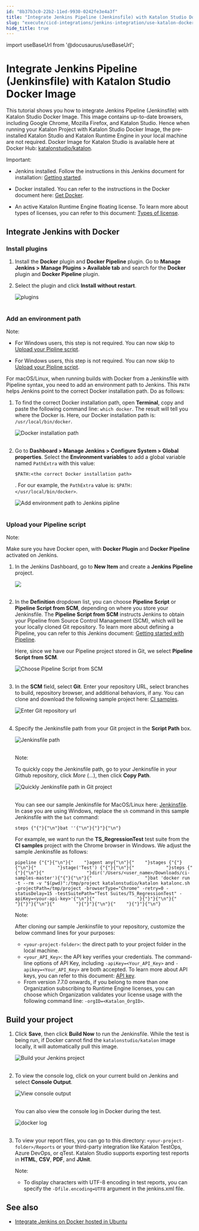 ```yaml
---
id: "8b37b3c0-22b2-11ed-9930-0242fe3e4a3f"
title: "Integrate Jenkins Pipeline (Jenkinsfile) with Katalon Studio Docker Image"
slug: "execute/cicd-integrations/jenkins-integration/use-katalon-docker-image-for-jenkins-integration/integrate-jenkins-pipeline-jenkinsfile-with-katalon-studio-docker-image"
hide_title: true
---
```

import useBaseUrl from '@docusaurus/useBaseUrl';


# <a id="id" class="anchor_top_offset"/><a id="ariaid-title1" class="anchor_top_offset"/>Integrate Jenkins Pipeline (Jenkinsfile) with Katalon Studio Docker Image

<p xmlns="http://www.w3.org/1999/xhtml" className="p">This tutorial shows you how to integrate Jenkins Pipeline   (Jenkinsfile) with Katalon Studio Docker Image. This image contains   up-to-date browsers, including Google Chrome, Mozilla Firefox, and   Katalon Studio. Hence when running your Katalon Project with   Katalon Studio Docker Image, the pre-installed Katalon Studio and   Katalon Runtime Engine in your local machine are not required.   Docker Image for Katalon Studio is available here at Docker Hub: <a className="xref j-external-link" href="https://hub.docker.com/r/katalonstudio/katalon/" target="_blank">katalonstudio/katalon</a>.</p> 
<div xmlns="http://www.w3.org/1999/xhtml" className="note important note_important"><span className="note__title">Important:</span> 
  <ul className="ul"><li className="li"><p className="p">Jenkins installed. Follow the instructions in
        this Jenkins document for installation: <a className="xref j-external-link" href="https://www.jenkins.io/doc/book/installing/" target="_blank">Getting
          started</a>. </p></li><li className="li"><p className="p">Docker installed. You can refer to the instructions
        in the Docker document here: <a className="xref j-external-link" href="https://docs.docker.com/get-docker/" target="_blank">Get Docker</a>. </p></li><li className="li"><p className="p">An
        active Katalon Runtime Engine floating license. To learn more about
        types of licenses, you can refer to this document: <a className="xref" href="/docs/administer/katalon-studio-enterprise-and-katalon-runtime-engine-license/license-overview">Types
          of license</a>.</p></li></ul>
</div>
    

## <a id="id_1" class="anchor_top_offset"/>Integrate Jenkins with Docker

    
          

### <a id="id_2" class="anchor_top_offset"/>Install plugins

<ol xmlns="http://www.w3.org/1999/xhtml" className="ol"><li className="li">Install the <strong className="ph b">Docker</strong> plugin and <strong className="ph b">Docker Pipeline</strong> plugin. Go to <strong className="ph b">Manage Jenkins &gt; Manage Plugins &gt; Available tab</strong> and search for the <strong className="ph b">Docker</strong> plugin and <strong className="ph b">Docker Pipeline</strong> plugin.</li><li className="li">     <p className="p">Select the plugin and click <strong className="ph b">Install without restart</strong>.</p>     <p className="p"> <img className="image" src={useBaseUrl("https://github.com/katalon-studio/docs-images/raw/master/katalon-studio/docs/jenkins-docker/plugins.png")} alt="plugins" /><br /><br />     </p></li></ol> 

### <a id="concept-6421" class="anchor_top_offset"/>Add an environment path

<div xmlns="http://www.w3.org/1999/xhtml" className="note note note_note"><span className="note__title">Note:</span> <ul className="ul"><li className="li"> For Windows users, this step is not required. You can now skip to <a className="xref j-external-link" href="https://docs.katalon.com/katalon-studio/docs/jenkins-pipeline-docker.html#upload-your-pipeline-script" target="_blank"><span className="ph">Upload your Pipline script</span></a>. </li></ul><ul className="ul"><li className="li"><p className="p">For Windows users, this step is not required. You can now skip to <a className="xref j-external-link" href="https://docs.katalon.com/katalon-studio/docs/jenkins-pipeline-docker.html#upload-your-pipeline-script" target="_blank"><span className="ph">Upload your Pipline script</span></a>.</p></li></ul></div>
<p xmlns="http://www.w3.org/1999/xhtml" className="p">For macOS/Linux, when running builds with Docker from a Jenkinsfile with Pipeline syntax, you need to add an environment path to Jenkins. This <code className="ph codeph">PATH</code> helps Jenkins point to the correct Docker installation path. Do as follows:</p> 
<ol xmlns="http://www.w3.org/1999/xhtml" className="ol"><li className="li"><p className="p">To find the correct Docker installation path, open <strong className="ph b">Terminal</strong>, copy and paste the following command line: <code className="ph codeph">which docker</code>. The result will tell you where the Docker is. Here, our Docker installation path is: <code className="ph codeph">/usr/local/bin/docker</code>.</p><p className="p"><img className="image" src={useBaseUrl("https://github.com/katalon-studio/docs-images/raw/master/katalon-studio/docs/jenkins-plugin-windows/KS-JENKINS-Docker-installation-path-2.png")} alt="Docker installation path" /><br /><br /></p></li><li className="li"><div className="p">Go to <strong className="ph b">Dashboard &gt; Manage Jenkins &gt; Configure System &gt; Global properties</strong>. Select the <strong className="ph b">Environment variables</strong> to add a global variable named <code className="ph codeph">PathExtra</code> with this value: <pre className="pre codeblock"><code>$PATH:&lt;the correct Docker installation path&gt;</code></pre>. For our example, the <code className="ph codeph">PathExtra</code> value is: <code className="ph codeph">$PATH:&lt;/usr/local/bin/docker&gt;</code>.</div><p className="p"><img className="image" src={useBaseUrl("https://github.com/katalon-studio/docs-images/raw/master/katalon-studio/docs/jenkins-plugin-windows/KS-JENKINS-add%20env-path-to-jenkins.png")} alt="Add environment path to Jenkins pipline" /><br /><br /></p></li></ol> 

### <a id="id_4" class="anchor_top_offset"/>Upload your Pipeline script

<div xmlns="http://www.w3.org/1999/xhtml" className="note note note_note"><span className="note__title">Note:</span> 
  <p className="p">Make sure you have Docker open, with <strong className="ph b">Docker
      Plugin</strong> and <strong className="ph b">Docker Pipeline</strong> activated on
    Jenkins.</p></div>
<ol xmlns="http://www.w3.org/1999/xhtml" className="ol"><li className="li">     <p className="p">In the Jenkins Dashboard, go to <strong className="ph b">New Item</strong> and       create a <strong className="ph b">Jenkins Pipeline</strong> project.</p>     <p className="p">       <img className="image" src={useBaseUrl("https://github.com/katalon-studio/docs-images/raw/master/katalon-studio/docs/jenkins-plugin-windows/create-pipeline.png")} /><br /><br />     </p>   </li><li className="li">     <p className="p">In the <strong className="ph b">Definition</strong> dropdown list, you can choose       <strong className="ph b">Pipeline Script</strong> or <strong className="ph b">Pipeline Script from         SCM</strong>, depending on where you store your Jenkinsfile. The       <strong className="ph b">Pipeline Script from SCM</strong> instructs Jenkins to       obtain your Pipeline from Source Control Management (SCM), which       will be your locally cloned Git repository. To learn more about       defining a Pipeline, you can refer to this Jenkins document: <a className="xref j-external-link" href="https://www.jenkins.io/doc/book/pipeline/getting-started/#defining-a-pipeline-in-scm" target="_blank">Getting         started with Pipeline</a>.</p>     <p className="p">Here, since we have our Pipeline project stored in Git, we       select <strong className="ph b">Pipeline Script from SCM</strong>.</p>     <p className="p">       <img className="image" src={useBaseUrl("https://github.com/katalon-studio/docs-images/raw/master/katalon-studio/docs/jenkins-plugin-windows/git.png")} alt="Choose Pipeline Script from SCM" /><br /><br />     </p>   </li><li className="li">     <p className="p">In the <strong className="ph b">SCM</strong> field, select <strong className="ph b">Git</strong>.       Enter your repository URL, select branches to build, repository       browser, and additional behaviors, if any. You can clone and       download the following sample project here: <a className="xref j-external-link" href="https://github.com/katalon-studio-samples/ci-samples" target="_blank">CI         samples</a>.</p>     <p className="p">       <img className="image" src={useBaseUrl("https://github.com/katalon-studio/docs-images/raw/master/katalon-studio/docs/jenkins-plugin-windows/KS-JENKINS-Add-Git-url-in-pipline-from-SCM.png")} alt="Enter Git repository url" /><br /><br />     </p>   </li><li className="li">     <p className="p">Specify the Jenkinsfile path from your Git project in the       <strong className="ph b">Script Path</strong> box.</p>     <p className="p">       <img className="image" src={useBaseUrl("https://github.com/katalon-studio/docs-images/raw/master/katalon-studio/docs/jenkins-plugin-windows/KS-JENKINS-Add-Jenkinspath-2.png")} alt="Jenkinsfile path" /><br /><br />     </p>     <div className="note note note_note"><span className="note__title">Note:</span>        <p className="p">To quickly copy the Jenkinsfile path, go to your Jenkinsfile in         your Github repository, click <em className="ph i">More</em> (...), then click         <strong className="ph b">Copy Path</strong>.</p>       <p className="p">         <img className="image" src={useBaseUrl("https://github.com/katalon-studio/docs-images/raw/master/katalon-studio/docs/jenkins-plugin-windows/KS-JENKINS-Quickly-go-to-Jenkins-file-in-Git.png")} alt="Quickly Jenkinsfile path in Git project" /><br /><br />       </p>     </div>     <p className="p">You can see our sample Jenkinsfile for MacOS/Linux here: <a className="xref j-external-link" href="https://github.com/katalon-studio-samples/ci-samples/blob/master/Jenkinsfile" target="_blank">Jenkinsfile</a>.       In case you are using Windows, replace the <code className="ph codeph">sh</code> command       in this sample Jenkinsfile with the <code className="ph codeph">bat</code> command:</p>     <pre className="pre codeblock"><code>steps {"{"}{"\n"}bat ''{"\n"}{"}"}{"\n"}</code></pre>     <p className="p">For example, we want to run the       <strong className="ph b">TS_RegressionTest</strong> test suite from the <strong className="ph b">CI         samples</strong> project with the Chrome browser in Windows. We       adjust the sample Jenkinsfile as follows:</p>     <pre className="pre codeblock"><code>pipeline {"{"}{"\n"}{"    "}agent any{"\n"}{"    "}stages {"{"}{"\n"}{"        "}stage('Test') {"{"}{"\n"}{"            "}steps {"{"}{"\n"}{"                "}dir('/Users/&lt;user_name&gt;/Downloads/ci-samples-master'){"{"}{"\n"}{"                    "}bat 'docker run -t --rm -v "$(pwd)":/tmp/project katalonstudio/katalon katalonc.sh -projectPath=/tmp/project -browserType="Chrome" -retry=0 -statusDelay=15 -testSuitePath="Test Suites/TS_RegressionTest" -apiKey=&lt;your-api-key&gt;'{"\n"}{"                "}{"}"}{"\n"}{"            "}{"}"}{"\n"}{"        "}{"}"}{"\n"}{"    "}{"}"}{"\n"}</code></pre>     <div className="note note note_note"><span className="note__title">Note:</span>        <p className="p">After cloning our sample Jenkinsfile to your repository,         customize the below command lines for your purposes:</p>       <ul className="ul"><li className="li">           <code className="ph codeph">&lt;your-project-folder&gt;</code>: the direct path to           your project folder in the local machine.</li><li className="li">           <code className="ph codeph">&lt;your_API_Key&gt;</code>: the API key verifies your           credentials. The command-line options of API Key, including           <code className="ph codeph">-apiKey=&lt;Your_API_Key&gt;</code> and           <code className="ph codeph">-apikey=&lt;Your_API_Key&gt;</code> are both accepted. To           learn more about API keys, you can refer to this document: <a className="xref" href="/docs/administer/settings/katalon-api-key-in-katalon-testops">API             key</a>.</li><li className="li">From version 7.7.0 onwards, if you belong to more than one           Organization subscribing to Runtime Engine licenses, you can choose           which Organization validates your license usage with the following           command line: <code className="ph codeph">-orgID=&lt;Katalon_OrgID&gt;</code>.</li></ul>     </div>   </li></ol> 

## <a id="id_5" class="anchor_top_offset"/>Build your project

<ol xmlns="http://www.w3.org/1999/xhtml" className="ol"><li className="li"><p className="p">Click <strong className="ph b">Save</strong>, then click <strong className="ph b">Build Now</strong> to run the Jenkinsfile. While the test is being run, if Docker cannot find the <code className="ph codeph">katalonstudio/katalon</code> image locally, it will automatically pull this image.</p><p className="p"><img className="image" src={useBaseUrl("https://github.com/katalon-studio/docs-images/raw/master/katalon-studio/docs/jenkins-plugin-windows/KS-JENKINS-Build-now.png")} width={600} alt="Build your Jenkins project" /><br /><br /></p></li><li className="li"><p className="p">To view the console log, click on your current build on Jenkins and select <strong className="ph b">Console Output</strong>.</p><p className="p"><img className="image" src={useBaseUrl("https://github.com/katalon-studio/docs-images/raw/master/katalon-studio/docs/jenkins-plugin-windows/KS-JENKINS-pipeline-console-output-2.png")} alt="View console output" /><br /><br /></p><p className="p">You can also view the console log in Docker during the test.</p><p className="p"><img className="image" src={useBaseUrl("https://github.com/katalon-studio/docs-images/raw/master/katalon-studio/docs/jenkins-docker/docker-log.png")} alt="docker log" /><br /><br /></p></li><li className="li"><p className="p">To view your report files, you can go to this directory: <code className="ph codeph">&lt;your-project-folder&gt;/Reports</code> or your third-party integration like Katalon TestOps, Azure DevOps, or qTest. Katalon Studio supports exporting test reports in <strong className="ph b">HTML</strong>, <strong className="ph b">CSV</strong>, <strong className="ph b">PDF</strong>, and <strong className="ph b">JUnit</strong>.</p><div className="p"><div className="note note note_note"><span className="note__title">Note:</span> <ul className="ul"><li className="li"><p className="p">To display characters with UTF-8 encoding in test reports, you can specify the <code className="ph codeph">-Dfile.encoding=UTF8</code> argument in the jenkins.xml file.</p></li></ul></div></div></li></ol> 
    

## <a id="id_6" class="anchor_top_offset"/>See also

    
      
<ul xmlns="http://www.w3.org/1999/xhtml" className="ul">   <li className="li">     <a className="xref" href="/docs/execute/cicd-integrations/jenkins-integration/use-katalon-docker-image-for-jenkins-integration/integrate-jenkins-on-docker-hosted-in-ubuntu#id_2">Integrate       Jenkins on Docker hosted in Ubuntu</a>   </li> </ul> 
    
  
